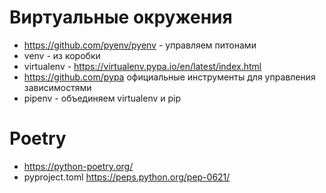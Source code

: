 
# Виртуальные окружения
- https://github.com/pyenv/pyenv - управляем питонами
- venv - из коробки
- virtualenv - https://virtualenv.pypa.io/en/latest/index.html
- https://github.com/pypa официальные инструменты для управления зависимостями
- pipenv - объединяем virtualenv и pip

# Poetry
- https://python-poetry.org/
- pyproject.toml https://peps.python.org/pep-0621/
